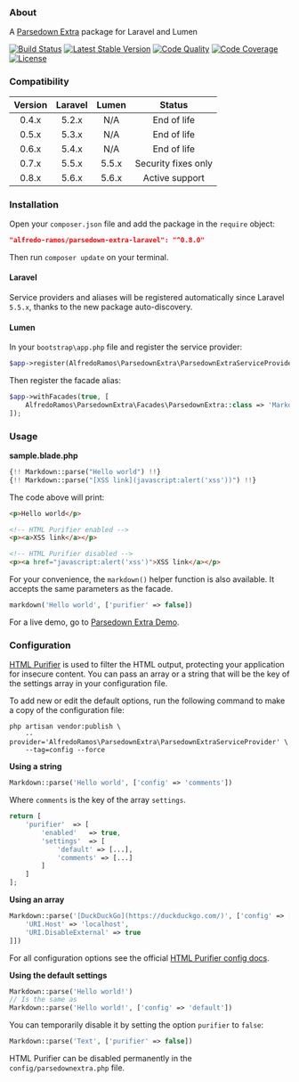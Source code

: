 ### About

A [Parsedown Extra](https://github.com/erusev/parsedown-extra) package for Laravel and Lumen

[![Build Status](https://img.shields.io/travis/AlfredoRamos/parsedown-extra-laravel.svg?style=flat-square&maxAge=3600)](https://travis-ci.org/AlfredoRamos/parsedown-extra-laravel) [![Latest Stable Version](https://img.shields.io/packagist/v/alfredo-ramos/parsedown-extra-laravel.svg?style=flat-square&label=stable&maxAge=3600)](https://packagist.org/packages/alfredo-ramos/parsedown-extra-laravel) [![Code Quality](https://img.shields.io/codacy/grade/8d3f114c909c4c548cc1f60a0b910bcc.svg?style=flat-square&maxAge=3600)](https://www.codacy.com/app/AlfredoRamos/parsedown-extra-laravel) [![Code Coverage](https://img.shields.io/codacy/coverage/8d3f114c909c4c548cc1f60a0b910bcc.svg?style=flat-square&maxAge=3600)](https://www.codacy.com/app/AlfredoRamos/parsedown-extra-laravel) [![License](https://img.shields.io/packagist/l/alfredo-ramos/parsedown-extra-laravel.svg?style=flat-square)](https://raw.githubusercontent.com/AlfredoRamos/parsedown-extra-laravel/master/LICENSE)

### Compatibility

Version | Laravel | Lumen | Status
:------:|:-------:|:-----:|:------:
0.4.x   | 5.2.x   | N/A   | End of life
0.5.x   | 5.3.x   | N/A   | End of life
0.6.x   | 5.4.x   | N/A   | End of life
0.7.x   | 5.5.x   | 5.5.x | Security fixes only
0.8.x   | 5.6.x   | 5.6.x | Active support

### Installation

Open your `composer.json` file and add the package in the `require` object:

```json
"alfredo-ramos/parsedown-extra-laravel": "^0.8.0"
```

Then run `composer update` on your terminal.

#### Laravel

Service providers and aliases will be registered automatically since Laravel `5.5.x`, thanks to the new package auto-discovery.

#### Lumen

In your `bootstrap\app.php` file and register the service provider:

```php
$app->register(AlfredoRamos\ParsedownExtra\ParsedownExtraServiceProvider::class);
```

Then register the facade alias:

```php
$app->withFacades(true, [
	AlfredoRamos\ParsedownExtra\Facades\ParsedownExtra::class => 'Markdown'
]);
```

### Usage

**sample.blade.php**

```php
{!! Markdown::parse("Hello world") !!}
{!! Markdown::parse("[XSS link](javascript:alert('xss'))") !!}
```

The code above will print:

```html
<p>Hello world</p>

<!-- HTML Purifier enabled -->
<p><a>XSS link</a></p>

<!-- HTML Purifier disabled -->
<p><a href="javascript:alert('xss')">XSS link</a></p>
```

For your convenience, the `markdown()` helper function is also available. It accepts the same parameters as the facade.

```php
markdown('Hello world', ['purifier' => false])
```

For a live demo, go to [Parsedown Extra Demo](http://parsedown.org/extra/).

### Configuration

[HTML Purifier](https://github.com/ezyang/htmlpurifier) is used to filter the HTML output, protecting your application for insecure content. You can pass an array or a string that will be the key of the settings array in your configuration file.

To add new or edit the default options, run the following command to make a copy of the configuration file:

```shell
php artisan vendor:publish \
	--provider='AlfredoRamos\ParsedownExtra\ParsedownExtraServiceProvider' \
	--tag=config --force
```


**Using a string**

```php
Markdown::parse('Hello world', ['config' => 'comments'])
```

Where `comments` is the key of the array `settings`.

```php
return [
	'purifier'	=> [
		'enabled'	=> true,
		'settings'	=> [
			'default' => [...],
			'comments' => [...]
		]
	]
];
```

**Using an array**

```php
Markdown::parse('[DuckDuckGo](https://duckduckgo.com/)', ['config' => [
	'URI.Host' => 'localhost',
	'URI.DisableExternal' => true
]])
```

For all configuration options see the official [HTML Purifier config docs](http://htmlpurifier.org/live/configdoc/plain.html).

**Using the default settings**

```php
Markdown::parse('Hello world!')
// Is the same as
Markdown::parse('Hello world!', ['config' => 'default'])
```

You can temporarily disable it by setting the option `purifier` to `false`:

```php
Markdown::parse('Text', ['purifier' => false])
```

HTML Purifier can be disabled permanently in the `config/parsedownextra.php` file.
